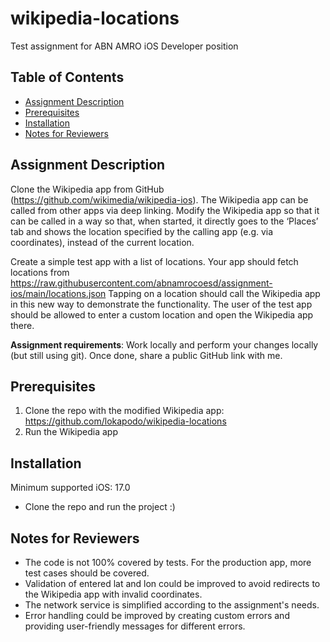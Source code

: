 # wikipedia-locations

Test assignment for ABN AMRO iOS Developer position

## Table of Contents

- [Assignment Description](#project-description)
- [Prerequisites](#prerequisites)
- [Installation](#installation)
- [Notes for Reviewers](#notes-for-reviewers)

## Assignment Description

Clone the Wikipedia app from GitHub (https://github.com/wikimedia/wikipedia-ios). The Wikipedia app can be called from other apps via deep linking.
Modify the Wikipedia app so that it can be called in a way so that, when started, it directly goes to the ‘Places’ tab and shows the location specified by the calling app (e.g. via coordinates), instead of the current location.

Create a simple test app with a list of locations. Your app should fetch locations from https://raw.githubusercontent.com/abnamrocoesd/assignment-ios/main/locations.json
Tapping on a location should call the Wikipedia app in this new way to demonstrate the functionality. 
The user of the test app should be allowed to enter a custom location and open the Wikipedia app there.

**Assignment requirements**:
Work locally and perform your changes locally (but still using git). Once done, share a public GitHub link with me.

## Prerequisites

1. Clone the repo with the modified Wikipedia app: https://github.com/lokapodo/wikipedia-locations
2. Run the Wikipedia app 

## Installation

Minimum supported iOS: 17.0

- Clone the repo and run the project :)

## Notes for Reviewers

- The code is not 100% covered by tests. For the production app, more test cases should be covered.
- Validation of entered lat and lon could be improved to avoid redirects to the Wikipedia app with invalid coordinates.
- The network service is simplified according to the assignment's needs.
- Error handling could be improved by creating custom errors and providing user-friendly messages for different errors.
